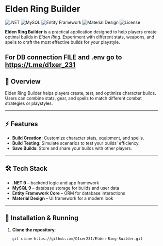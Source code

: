# Elden Ring Builder

![.NET](https://img.shields.io/badge/.NET-9.0-blue) 
![MySQL](https://img.shields.io/badge/MySQL-9.0-orange) 
![Entity Framework](https://img.shields.io/badge/Entity_Framework-Core-green) 
![Material Design](https://img.shields.io/badge/Material_Design-lightgrey) 
![License](https://img.shields.io/badge/License-MIT-green)

**Elden Ring Builder** is a practical application designed to help players create optimal builds in *Elden Ring*. Experiment with different stats, weapons, and spells to craft the most effective builds for your playstyle.


For DB connection FILE and .env go to https://t.me/d1xer_231
---

## 📄 Overview

Elden Ring Builder helps players create, test, and optimize character builds. Users can combine stats, gear, and spells to match different combat strategies or playstyles.

---

## ⚡ Features

- **Build Creation**: Customize character stats, equipment, and spells.  
- **Build Testing**: Simulate scenarios to test your builds’ efficiency.  
- **Save Builds**: Store and share your builds with other players.  

---

## 🛠️ Tech Stack

- **.NET 9** – backend logic and app framework  
- **MySQL 9** – database storage for builds and user data  
- **Entity Framework Core** – ORM for database interactions  
- **Material Design** – UI framework for a modern look  

---

## 🚀 Installation & Running

1. **Clone the repository**:

   ```bash
   git clone https://github.com/D1xer231/Elden-Ring-Builder.git
